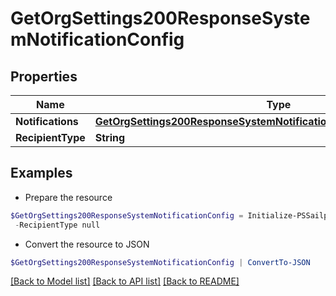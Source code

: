 # GetOrgSettings200ResponseSystemNotificationConfig
## Properties

Name | Type | Description | Notes
------------ | ------------- | ------------- | -------------
**Notifications** | [**GetOrgSettings200ResponseSystemNotificationConfigNotificationsInner[]**](GetOrgSettings200ResponseSystemNotificationConfigNotificationsInner.md) |  | [optional] 
**RecipientType** | **String** |  | [optional] 

## Examples

- Prepare the resource
```powershell
$GetOrgSettings200ResponseSystemNotificationConfig = Initialize-PSSailpointV2GetOrgSettings200ResponseSystemNotificationConfig  -Notifications null `
 -RecipientType null
```

- Convert the resource to JSON
```powershell
$GetOrgSettings200ResponseSystemNotificationConfig | ConvertTo-JSON
```

[[Back to Model list]](../README.md#documentation-for-models) [[Back to API list]](../README.md#documentation-for-api-endpoints) [[Back to README]](../README.md)

